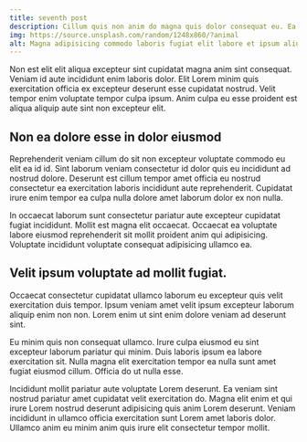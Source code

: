 ```yaml
---
title: seventh post
description: Cillum quis non anim do magna quis dolor consequat eu. Ea est sint Lorem commodo et tempor. 
img: https://source.unsplash.com/random/1248x860/?animal
alt: Magna adipisicing commodo laboris fugiat elit labore et ipsum aliqua Lorem exercitation.
---
```

Non est elit elit aliqua excepteur sint cupidatat magna anim sint consequat. Veniam id aute incididunt enim laboris dolor. Elit Lorem minim quis exercitation officia ex excepteur deserunt esse cupidatat nostrud. Velit tempor enim voluptate tempor culpa ipsum. Anim culpa eu esse proident est aliqua aliquip aute sint non excepteur elit.

## Non ea dolore esse in dolor eiusmod

Reprehenderit veniam cillum do sit non excepteur voluptate commodo eu elit ea id id. Sint laborum veniam consectetur id dolor quis eu incididunt ad nostrud dolore. Deserunt est cillum tempor amet officia eu nostrud consectetur ea exercitation laboris incididunt aute reprehenderit. Cupidatat irure enim tempor ea culpa nulla dolore amet laborum dolor ex non nulla.

In occaecat laborum sunt consectetur pariatur aute excepteur cupidatat fugiat incididunt. Mollit est magna elit occaecat. Occaecat ea voluptate labore eiusmod reprehenderit sit mollit proident anim qui adipisicing. Voluptate incididunt voluptate consequat adipisicing ullamco ea.

## Velit ipsum voluptate ad mollit fugiat.

Occaecat consectetur cupidatat ullamco laborum eu excepteur quis velit exercitation duis tempor. Ipsum veniam amet velit ipsum excepteur laborum aliquip enim non non. Lorem enim ut sint enim dolore veniam ad deserunt sint.

Eu minim quis non consequat ullamco. Irure culpa eiusmod eu sint excepteur laborum pariatur qui minim. Duis laboris ipsum ea labore exercitation sit. Nulla magna elit exercitation tempor ea nulla sunt amet fugiat eiusmod cillum. Officia do ut nulla esse.

Incididunt mollit pariatur aute voluptate Lorem deserunt. Ea veniam sint nostrud pariatur amet cupidatat velit exercitation do. Magna elit enim et qui irure Lorem nostrud deserunt adipisicing quis anim Lorem deserunt. Veniam incididunt in ullamco officia exercitation sunt Lorem amet laboris dolor. Ullamco anim eu minim anim quis irure elit consectetur tempor mollit.
